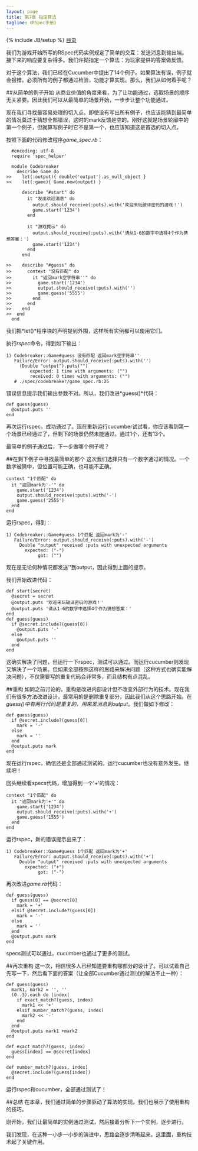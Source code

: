 ```yaml
---
layout: page
title: 第7章 指定算法
tagline: 《RSpec手册》
---
```

{% include JB/setup %}
[目录](/the-rspec-book)

我们为游戏开始所写的RSpec代码实例规定了简单的交互：发送消息到输出端。接下来的响应要复杂得多。我们许拗指定一个算法：为玩家提供的答案做反馈。

对于这个算法，我们已经在Cucumber中提出了14个例子。如果算法有误，例子就会报错。必须所有的例子都通过检验，功能才算实现。那么，我们从如何着手呢？

##从简单的例子开始
从商业价值的角度来看，为了让功能通过，选取场景的顺序无关紧要。因此我们可以从最简单的场景开始，一步步让整个功能通过。

现在我们寻找最容易处理的切入点。即使没有写出所有例子，也应该能猜到最简单的情况莫过于猜想全部错误，这时的mark反馈是空的。刚好这就是场景轮廓中的第一个例子，但就算写例子时它不是第一个，也应该知道这是首选的切入点。

按照下面的代码修改程序*game_spec.rb*：

      #encoding: utf-8
      require 'spec_helper'

      module Codebreaker
        describe Game do
    >>    let(:output){ double('output').as_null_object }
    >>    let(:game){ Game.new(output) }

          describe "#start" do
            it "发出欢迎消息" do
              output.should_receive(:puts).with('欢迎来玩破译密码的游戏！')
              game.start('1234')
            end

            it "游戏提示" do
              output.should_receive(:puts).with('请从1-6的数字中选择4个作为猜想答案：')
              game.start('1234')
            end
          end

    >>    describe "#guess" do
    >>      context "没有匹配" do
    >>        it "返回mark空字符串''" do
    >>          game.start('1234')
    >>          output.should_receive(:puts).with('')
    >>          game.guess('5555')
    >>        end
    >>      end
    >>    end
    >>  end
      end

我们把*let()*程序块的声明提到外围，这样所有实例都可以使用它们。

执行*rspec*命令，得到如下输出：

    1) Codebreaker::Game#guess 没有匹配 返回mark空字符串''
       Failure/Error: output.should_receive(:puts).with('')
         (Double "output").puts("")
             expected: 1 time with arguments: ("")
             received: 0 times with arguments: ("")
       # ./spec/codebreaker/game_spec.rb:25

错误信息提示我们输出参数不对。所以，我们改进*guess()*代码：

    def guess(guess)
      @output.puts ''
    end
再次运行rspec，成功通过了。现在重新运行cucumber试试看，你应该看到第一个场景已经通过了，但剩下的场景仍然未能通过。通过1个，还有13个。

最简单的例子通过后，下一步做哪个例子呢？

##在剩下例子中寻找最简单的那个
这次我们选择只有一个数字通过的情况。一个数字被猜中，但位置可能正确，也可能不正确。

    context "1个匹配" do
      it "返回mark为'-'" do
        game.start('1234')
        output.should_receive(:puts).with('-')
        game.guess('2555')
      end
    end

运行rspec，得到：
  
    1) Codebreaker::Game#guess 1个匹配 返回mark为'-'
       Failure/Error: output.should_receive(:puts).with('-')
         Double "output" received :puts with unexpected arguments
           expected: ("-")
                got: ("")

现在是无论何种情况都发送''到output，因此得到上面的提示。

我们开始改进代码：

    def start(secret)
      @secret = secret
      @output.puts '欢迎来玩破译密码的游戏！'
      @output.puts '请从1-6的数字中选择4个作为猜想答案：'
    end
    def guess(guess)
      if @secret.include?(guess[0])
        @output.puts '-'
      else
        @output.puts ''
      end
    end

这确实解决了问题，但运行一下rspec，测试可以通过。而运行cucumber则发现又解决了一个场景。但如果全部按照这样的思路来解决问题（这种方式也确实能解决问题），不仅需要写的重复代码会非常多，而且结构有点混乱。

##重构
如同之前讨论的，重构是改进内部设计但不改变外部行为的技术。现在我们有很多方法改进设计，最常用的是删除重复部分，因此我们从这个思路开始。在*guess()*中有两行代码是重复的，用来发消息到*output*。我们做如下修改：

    def guess(guess)
      if @secret.include?(guess[0])
        mark = '-'
      else
        mark = ''
      end
      @output.puts mark
    end
现在运行rspec，确信还是全部通过测试的。运行cucumber也没有意外发生。继续吧！

回头继续看specs代码，增加得到一个'+'的情况：

    context "1个匹配" do
      it "返回mark为'+'" do
        game.start('1234')
        output.should_receive(:puts).with('+')
        game.guess('1555')
      end
    end

运行rspec，新的错误提示出来了：

    1) Codebreaker::Game#guess 1个匹配 返回mark为'+'
       Failure/Error: output.should_receive(:puts).with('+')
         Double "output" received :puts with unexpected arguments
           expected: ("+")
                got: ("-")

再次改进*game.rb*代码：

    def guess(guess)
      if guess[0] == @secret[0]
        mark = '+'
      elsif @secret.include?(guess[0])
        mark = '-'
      else
        mark = ''
      end
      @output.puts mark
    end

specs测试可以通过，cucumber也通过了更多的测试。

##再次重构
这一次，相信很多人已经知道要重构哪部分的设计了。可以试着自己先写一下，然后看下面的答案（让全部Cucumber通过测试的解法不止一种）：

    def guess(guess)
      mark1, mark2 = '', ''
      (0..3).each do |index|
        if exact_match?(guess, index)
          mark1 << '+'
        elsif number_match?(guess, index)
          mark2 << '-'
        end
      end
      @output.puts mark1 +mark2
    end

    def exact_match?(guess, index)
      guess[index] == @secret[index]
    end

    def number_match?(guess, index)
      @secret.include?(guess[index])
    end

运行rspec和cucumber，全部通过测试了！

##总结
在本章，我们通过简单的步骤驱动了算法的实现。我们也展示了使用重构的技巧。

刚开始，我们让最简单的实例通过测试，然后接着分析下一个实例，逐步进行。

我们发现，在这种一小步一小步的演进中，思路会逐步清晰起来。这里面，重构技术起了关键作用。